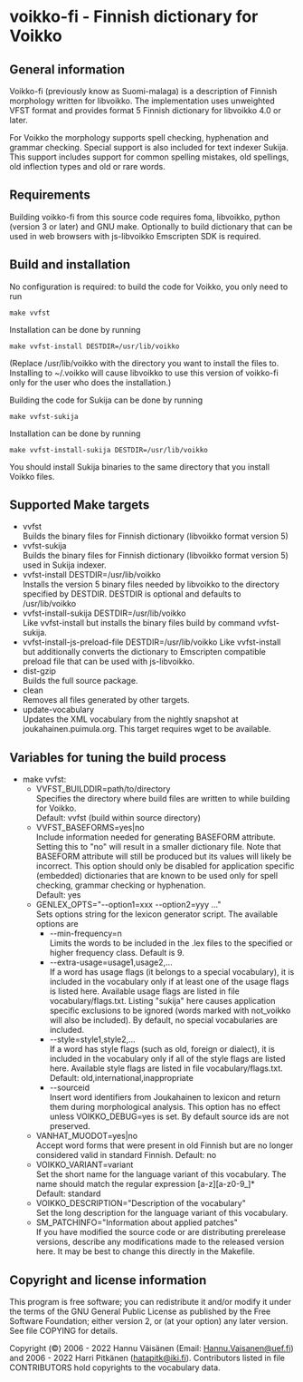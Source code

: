 voikko-fi - Finnish dictionary for Voikko
=========================================

General information
-------------------

Voikko-fi (previously know as Suomi-malaga) is a description of
Finnish morphology written for libvoikko. The implementation uses
unweighted VFST format and provides format 5 Finnish dictionary for
libvoikko 4.0 or later.

For Voikko the morphology supports spell checking, hyphenation
and grammar checking. Special support is also included for text
indexer Sukija. This support includes support for common spelling
mistakes, old spellings, old inflection types and old or rare words.

Requirements
------------

Building voikko-fi from this source code requires foma, libvoikko,
python (version 3 or later) and GNU make. Optionally to build
dictionary that can be used in web browsers with js-libvoikko
Emscripten SDK is required.

Build and installation
----------------------

No configuration is required: to build the code for Voikko,
you only need to run

    make vvfst

Installation can be done by running

    make vvfst-install DESTDIR=/usr/lib/voikko

(Replace /usr/lib/voikko with the directory you want to install the
files to. Installing to ~/.voikko will cause libvoikko to use this
version of voikko-fi only for the user who does the installation.)

Building the code for Sukija can be done by running

    make vvfst-sukija

Installation can be done by running

    make vvfst-install-sukija DESTDIR=/usr/lib/voikko

You should install Sukija binaries to the same directory that you
install Voikko files.

Supported Make targets
----------------------

- vvfst  
  Builds the binary files for Finnish dictionary (libvoikko format version 5)
- vvfst-sukija  
  Builds the binary files for Finnish dictionary (libvoikko format version 5)
  used in Sukija indexer.
- vvfst-install DESTDIR=/usr/lib/voikko  
  Installs the version 5 binary files needed by libvoikko to the directory
  specified by DESTDIR. DESTDIR is optional and defaults to
  /usr/lib/voikko
- vvfst-install-sukija DESTDIR=/usr/lib/voikko  
  Like vvfst-install but installs the binary files build by command vvfst-sukija.
- vvfst-install-js-preload-file DESTDIR=/usr/lib/voikko
  Like vvfst-install but additionally converts the dictionary to Emscripten
  compatible preload file that can be used with js-libvoikko.
- dist-gzip  
  Builds the full source package.
- clean  
  Removes all files generated by other targets.
- update-vocabulary  
  Updates the XML vocabulary from the nightly snapshot at
  joukahainen.puimula.org. This target requires wget to
  be available.


Variables for tuning the build process
--------------------------------------

- make vvfst:
  * VVFST_BUILDDIR=path/to/directory  
    Specifies the directory where build files are written to while building
    for Voikko.  
    Default: vvfst (build within source directory)
  * VVFST_BASEFORMS=yes|no  
    Include information needed for generating BASEFORM attribute. Setting this
    to "no" will result in a smaller dictionary file. Note that BASEFORM attribute
    will still be produced but its values will likely be incorrect. This option
    should only be disabled for application specific (embedded) dictionaries
    that are known to be used only for spell checking, grammar checking or
    hyphenation.  
    Default: yes
  * GENLEX_OPTS="--option1=xxx --option2=yyy ..."  
    Sets options string for the lexicon generator script.
    The available options are
    + --min-frequency=n  
      Limits the words to be included in the .lex files to the
      specified or higher frequency class. Default is 9.
    + --extra-usage=usage1,usage2,...  
      If a word has usage flags (it belongs to a special vocabulary), it is
      included in the vocabulary only if at least one of the usage flags is
      listed here. Available usage flags are listed in file
      vocabulary/flags.txt.
      Listing "sukija" here causes application specific exclusions to be ignored
      (words marked with not_voikko will also be included).
      By default, no special vocabularies are included.
    + --style=style1,style2,...  
      If a word has style flags (such as old, foreign or dialect), it is
      included in the vocabulary only if all of the style flags are listed
      here. Available style flags are listed in file vocabulary/flags.txt.  
      Default: old,international,inappropriate
    + --sourceid  
      Insert word identifiers from Joukahainen to lexicon and return them
      during morphological analysis. This option has no effect unless
      VOIKKO_DEBUG=yes is set. By default source ids are not preserved.
  * VANHAT_MUODOT=yes|no  
    Accept word forms that were present in old Finnish but are no longer
    considered valid in standard Finnish. Default: no
  * VOIKKO_VARIANT=variant  
    Set the short name for the language variant of this vocabulary. The
    name should match the regular expression [a-z][a-z0-9_]*  
    Default: standard
  * VOIKKO_DESCRIPTION="Description of the vocabulary"  
    Set the long description for the language variant of this vocabulary.
  * SM_PATCHINFO="Information about applied patches"  
    If you have modified the source code or are distributing prerelease
    versions, describe any modifications made to the released version here.
    It may be best to change this directly in the Makefile.

Copyright and license information
---------------------------------

This program is free software; you can redistribute it and/or modify
it under the terms of the GNU General Public License as published by
the Free Software Foundation; either version 2, or (at your option)
any later version. See file COPYING for details.

Copyright (©) 2006 - 2022 Hannu Väisänen (Email: Hannu.Vaisanen@uef.fi)
and 2006 - 2022 Harri Pitkänen (hatapitk@iki.fi). Contributors listed
in file CONTRIBUTORS hold copyrights to the vocabulary data.
